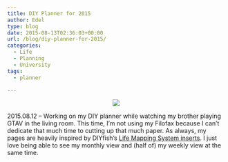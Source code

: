 ```yaml
---
title: DIY Planner for 2015
author: Edel
type: blog
date: 2015-08-13T02:36:03+00:00
url: /blog/diy-planner-for-2015/
categories:
  - Life
  - Planning
  - University
tags:
  - planner

---
```

<center>
  <img src="http://ift.tt/1DLBA4I" />
</center>

2015.08.12 &#8211; Working on my DIY planner while watching my brother playing GTAV in the living room. This time, I’m not using my Filofax because I can’t dedicate that much time to cutting up that much paper. As always, my pages are heavily inspired by DIYfish’s [Life Mapping System inserts][1]. I just love being able to see my monthly view and (half of) my weekly view at the same time.




 [1]: http://ift.tt/14L6itZ
